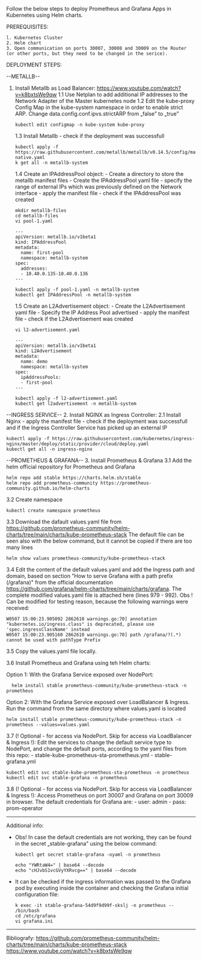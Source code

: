 Follow the below steps to deploy Prometheus and Grafana Apps in Kubernetes using Helm charts.

PREREQUISITES:

    l. Kubernetes Cluster
    2. Helm chart
    3. Open communication on ports 30007, 30008 and 30009 on the Router (or other ports, but they need to be changed in the serice).

DEPLOYMENT STEPS:

--METALLB--
1. Install Metallb as Load Balancer: https://www.youtube.com/watch?v=k8bxtsWe9qw
   1.1 Use Netplan to add additional IP addresses to the Network Adapter of the Master kubernetes node
   1.2 Edit the kube-proxy Config Map in the kube-system namespace in order to enable strict ARP.
       Change data.config.conf.ipvs.strictARP from „false” to „true” 

       kubectl edit configmap -n kube-system kube-proxy

   1.3 Install Metallb
       - check if the deployment was successfull

       kubectl apply -f https://raw.githubusercontent.com/metallb/metallb/v0.14.5/config/manifests/metallb-native.yaml
       k get all -n metallb-system

   1.4 Create an IPAddressPool object:
       - Create a directory to store the metallb manifest files
       - Create the IPAddressPool yaml file
       - specify the range of external IPs which was previously defined on the Network interface
       - apply the manifest file
       - check if the IPAddressPool was created

       mkdir metallb-files
       cd metallb-files
       vi pool-1.yaml

       ---
       apiVersion: metallb.io/v1beta1
	   kind: IPAddressPool
	   metadata:
	     name: first-pool
	     namespace: metallb-system
       spec:
	     addresses:
	     - 10.40.0.135-10.40.0.136
       ---

       kubectl apply -f pool-1.yaml -n metallb-system
       kubectl get IPAddressPool -n metallb-system

   1.5 Create an L2Advertisement object:
       - Create the L2Advertisement yaml file
       - Specify the IP Address Pool advertised
       - apply the manifest file
       - check if the L2Advertisement was created

       vi l2-advertisement.yaml

       ---
       apiVersion: metallb.io/v1beta1
	   kind: L2Advertisement
	   metadata:
	     name: demo
	     namespace: metallb-system
	   spec:
	     ipAddressPools:
	     - first-pool
       ---

       kubectl apply -f l2-advertisement.yaml
       kubectl get l2advertisement -n metallb-system

--INGRESS SERVICE--
2. Install NGINX as Ingress Controller:
   2.1 Install Nginx
       - apply the manifest file
       - check if the deployment was successfull and if the Ingress Controller Service has picked up an external IP
   
    kubectl apply -f https://raw.githubusercontent.com/kubernetes/ingress-nginx/master/deploy/static/provider/cloud/deploy.yaml
    kubectl get all -n ingress-nginx

--PROMETHEUS & GRAFANA--
3. Install Prometheus & Grafana
   3.1 Add the helm official repository for Prometheus and Grafana 

    helm repo add stable https://charts.helm.sh/stable
    helm repo add prometheus-community https://prometheus-community.github.io/helm-charts
    
   3.2 Create namespace
     
    kubectl create namespace prometheus

   3.3 Download the dafault values.yaml file from https://github.com/prometheus-community/helm-charts/tree/main/charts/kube-prometheus-stack
     The default file can be seen also with the below command, but it cannot be copied if there are too many lines

    helm show values prometheus-community/kube-prometheus-stack

   3.4 Edit the content of the default values.yaml and add the Ingress path and domain, based on section "How to serve Grafana with a path prefix (/grafana)" from the official documentation https://github.com/grafana/helm-charts/tree/main/charts/grafana. The complete modified values.yaml file is attached here (lines 979 - 992).
     Obs ! Can be modified for testing reason, because the following warnings were received:

    W0507 15:00:23.905092 2862610 warnings.go:70] annotation "kubernetes.io/ingress.class" is deprecated, please use 'spec.ingressClassName' instead
    W0507 15:00:23.905160 2862610 warnings.go:70] path /grafana/?(.*) cannot be used with pathType Prefix

   3.5 Copy the values.yaml file locally.
     
   3.6 Install Prometheus and Grafana using teh Helm charts:
     
   Option 1: With the Grafana Service exposed over NodePort:
     
      helm install stable prometheus-community/kube-prometheus-stack -n prometheus
  
   Option 2: With the Grafana Service exposed over LoadBalancer & Ingress. Run the command from the same directory where values.yaml is located

    helm install stable prometheus-community/kube-prometheus-stack -n prometheus --values=values.yaml

   3.7 (! Optional - for access via NodePort. Skip for access via LoadBalancer & Ingress !):
     Edit the services to change the default service type to NodePort, and change the default ports, according to the yaml files from this repo:
     - stable-kube-prometheus-sta-prometheus.yml
     - stable-grafana.yml

    kubectl edit svc stable-kube-prometheus-sta-prometheus -n prometheus
    kubectl edit svc stable-grafana -n prometheus

   3.8 (! Optional - for access via NodePort. Skip for access via LoadBalancer & Ingress !):
     Access Prometheus on port 30007 and Grafana on port 30009 in browser. The default credentials for Grafana are:
     - user: admin
     - pass: prom-operator

---
Additional info:

* Obs! In case the default credentials are not working, they can be found in the secret „stable-grafana” using the below command:
       
      kubectl get secret stable-grafana -oyaml -n prometheus
    
      echo "YWRtaW4=" | base64 --decode
      echo "cHJvbS1vcGVyYXRvcg==" | base64 --decode
 
* It can be checked if the ingress information was passed to the Grafana pod by executing inside the container and checking the Grafana initial configuration file:

      k exec -it stable-grafana-54d9f9d99f-skslj -n prometheus -- /bin/bash
      cd /etc/grafana
      vi grafana.ini

---
Bibliografy: https://github.com/prometheus-community/helm-charts/tree/main/charts/kube-prometheus-stack
             https://www.youtube.com/watch?v=k8bxtsWe9qw
